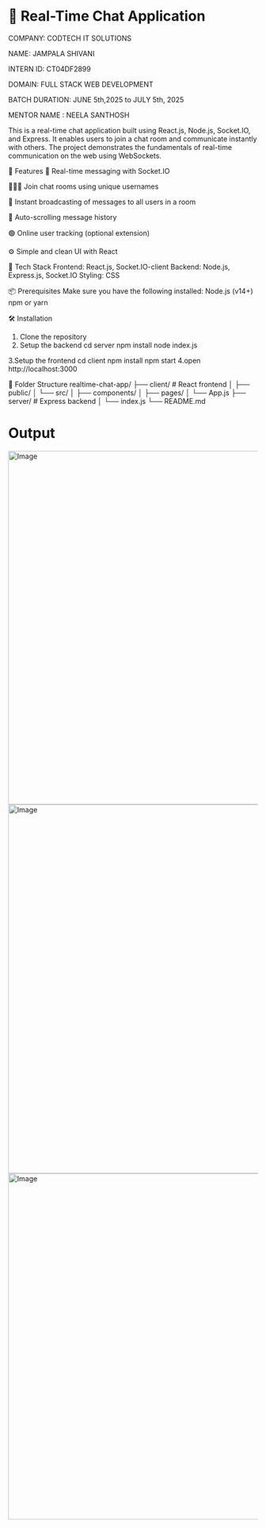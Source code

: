 # 💬 Real-Time Chat Application

COMPANY: CODTECH IT SOLUTIONS

NAME: JAMPALA SHIVANI

INTERN ID: CT04DF2899

DOMAIN: FULL STACK WEB DEVELOPMENT

BATCH DURATION: JUNE 5th,2025 to JULY 5th, 2025

MENTOR NAME : NEELA SANTHOSH

This is a real-time chat application built using React.js, Node.js, Socket.IO, and Express. It enables users to join a chat room and communicate instantly with others. The project demonstrates the fundamentals of real-time communication on the web using WebSockets.


🚀 Features
🔗 Real-time messaging with Socket.IO

🧑‍🤝‍🧑 Join chat rooms using unique usernames

📡 Instant broadcasting of messages to all users in a room

📜 Auto-scrolling message history

🟢 Online user tracking (optional extension)

⚙️ Simple and clean UI with React

🧱 Tech Stack
Frontend: React.js, Socket.IO-client
Backend: Node.js, Express.js, Socket.IO
Styling: CSS

📦 Prerequisites
Make sure you have the following installed:
Node.js (v14+)
npm or yarn

🛠️ Installation
1. Clone the repository
2. Setup the backend
      cd server
      npm install
      node index.js

3.Setup the frontend
      cd client
      npm install
      npm start 
4.open http://localhost:3000

📁 Folder Structure
realtime-chat-app/
├── client/         # React frontend
│   ├── public/
│   └── src/
│       ├── components/
│       ├── pages/
│       └── App.js
├── server/         # Express backend
│   └── index.js
└── README.md
# Output
<img width="1296" height="713" alt="Image" src="https://github.com/user-attachments/assets/c205983d-615f-4c0f-90bf-d8c6a5d7c0d8" />
<img width="1289" height="744" alt="Image" src="https://github.com/user-attachments/assets/0ae6abe1-5fac-4419-a7ad-933d54ec1842" />
<img width="1287" height="698" alt="Image" src="https://github.com/user-attachments/assets/71c3828a-cd97-46e7-b042-21e98fef53d0" />
